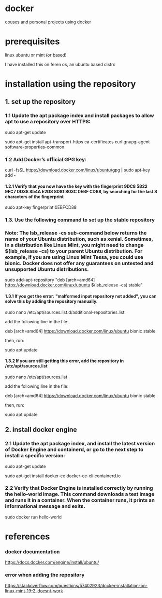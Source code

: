 # docker
couses and personal projects using docker

# prerequisites
linux ubuntu or mint (or based)

I have installed this on feren os, an ubuntu based distro

# installation using the repository

## 1. set up the repository
### 1.1 Update the apt package index and install packages to allow apt to use a repository over HTTPS:
sudo apt-get update

sudo apt-get install apt-transport-https ca-certificates curl gnupg-agent software-properties-common
    
### 1.2 Add Docker’s official GPG key:
curl -fsSL https://download.docker.com/linux/ubuntu/gpg | sudo apt-key add -

#### 1.2.1 Verify that you now have the key with the fingerprint 9DC8 5822 9FC7 DD38 854A  E2D8 8D81 803C 0EBF CD88, by searching for the last 8 characters of the fingerprint
sudo apt-key fingerprint 0EBFCD88

### 1.3. Use the following command to set up the stable repository
### Note: The lsb_release -cs sub-command below returns the name of your Ubuntu distribution, such as xenial. Sometimes, in a distribution like Linux Mint, you might need to change $(lsb_release -cs) to your parent Ubuntu distribution. For example, if you are using Linux Mint Tessa, you could use bionic. Docker does not offer any guarantees on untested and unsupported Ubuntu distributions.
sudo add-apt-repository "deb [arch=amd64] https://download.docker.com/linux/ubuntu $(lsb_release -cs) stable"

#### 1.3.1 If you get the error: "malformed input repository not added", you can solve this by adding the repository manually.
sudo nano /etc/apt/sources.list.d/additional-repositories.list

add the following line in the file:

deb [arch=amd64] https://download.docker.com/linux/ubuntu bionic stable

then, run:

sudo apt update

#### 1.3.2 If you are still getting this error, add the repository in /etc/apt/sources.list
sudo nano /etc/apt/sources.list

add the following line in the file:

deb [arch=amd64] https://download.docker.com/linux/ubuntu bionic stable

then, run:

sudo apt update

## 2. install docker engine
### 2.1 Update the apt package index, and install the latest version of Docker Engine and containerd, or go to the next step to install a specific version:
sudo apt-get update

sudo apt-get install docker-ce docker-ce-cli containerd.io

### 2.2 Verify that Docker Engine is installed correctly by running the hello-world image. This command downloads a test image and runs it in a container. When the container runs, it prints an informational message and exits.
sudo docker run hello-world

# references

### docker documentation
https://docs.docker.com/engine/install/ubuntu/

### error when adding the repository
https://stackoverflow.com/questions/57402923/docker-installation-on-linux-mint-19-2-doesnt-work
